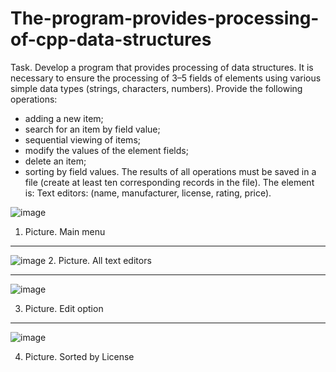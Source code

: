 # The-program-provides-processing-of-cpp-data-structures


Task.
Develop a program that provides processing of data structures. It is necessary to ensure the processing of 3–5 fields of elements using various simple data types (strings, characters, numbers). Provide the following operations: 
- adding a new item; 
- search for an item by field value; 
- sequential viewing of items; 
- modify the values of the element fields; 
- delete an item; 
- sorting by field values. 
The results of all operations must be saved in a file (create at least ten corresponding records in the file). 
The element is: Text editors: (name, manufacturer, license, rating, price). 


![image](https://github.com/Taras-P-Kob/The-program-provides-processing-of-cpp-data-structures/assets/119957094/d6cd28cd-ddac-47c7-bc23-5203bd7c93ad)

1. Picture. Main menu

--------------------------------------------------------------------------------------------------------------------------------------------------------------------------------------------------------------------
![image](https://github.com/Taras-P-Kob/The-program-provides-processing-of-cpp-data-structures/assets/119957094/74982141-c74e-46d0-b8b0-fbb8ef1245d3)
2. Picture. All text editors

--------------------------------------------------------------------------------------------------------------------------------------------------------------------------------------------------------------------
![image](https://github.com/Taras-P-Kob/The-program-provides-processing-of-cpp-data-structures/assets/119957094/707afd6f-2de9-46f6-89dd-59063cac9ebc)

3. Picture. Edit option

--------------------------------------------------------------------------------------------------------------------------------------------------------------------------------------------------------------------
![image](https://github.com/Taras-P-Kob/The-program-provides-processing-of-cpp-data-structures/assets/119957094/f423e6ac-6c75-4ee8-b19b-1ed02026b02b)

4. Picture. Sorted by License
